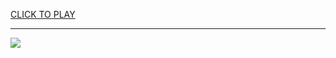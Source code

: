
<a href="https://premium76.site?title=star_wars_games_unblocked&ref=13M">CLICK TO PLAY</a></h3>
<hr>

<a href="https://premium76.site?title=star_wars_games_unblocked&ref=13M"><img src="https://clearcache.store/games.png"></a>



